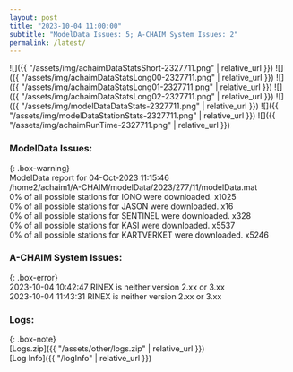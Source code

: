 ```yaml
---
layout: post
title: "2023-10-04 11:00:00"
subtitle: "ModelData Issues: 5; A-CHAIM System Issues: 2"
permalink: /latest/
---
```


![]({{ "/assets/img/achaimDataStatsShort-2327711.png" | relative_url }})
![]({{ "/assets/img/achaimDataStatsLong00-2327711.png" | relative_url }})
![]({{ "/assets/img/achaimDataStatsLong01-2327711.png" | relative_url }})
![]({{ "/assets/img/achaimDataStatsLong02-2327711.png" | relative_url }})
![]({{ "/assets/img/modelDataDataStats-2327711.png" | relative_url }})
![]({{ "/assets/img/modelDataStationStats-2327711.png" | relative_url }})
![]({{ "/assets/img/achaimRunTime-2327711.png" | relative_url }})


### ModelData Issues:  
  
{: .box-warning}  
 ModelData report for 04-Oct-2023 11:15:46   
 /home2/achaim1/A-CHAIM/modelData/2023/277/11/modelData.mat   
 0% of all possible stations for IONO were downloaded. x1025   
 0% of all possible stations for JASON were downloaded. x16   
 0% of all possible stations for SENTINEL were downloaded. x328   
 0% of all possible stations for KASI were downloaded. x5537   
 0% of all possible stations for KARTVERKET were downloaded. x5246   
  
### A-CHAIM System Issues:  
  
{: .box-error}  
2023-10-04 10:42:47 RINEX is neither version 2.xx or 3.xx  
2023-10-04 11:43:31 RINEX is neither version 2.xx or 3.xx  

### Logs:  
  
{: .box-note}  
[Logs.zip]({{ "/assets/other/logs.zip" | relative_url }})  
[Log Info]({{ "/logInfo" | relative_url }})  
